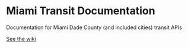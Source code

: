 # Miami Transit Documentation

Documentation for Miami Dade County (and included cities) transit APIs

[See the wiki](https://github.com/cscape/miamitransit-docs/wiki)
